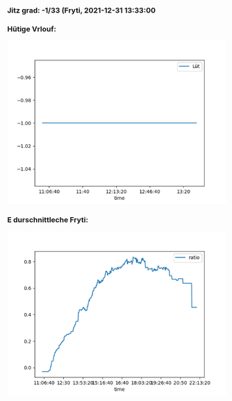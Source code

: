 ### Jitz grad: -1/33 (Fryti, 2021-12-31 13:33:00

### Hütige Vrlouf:
![Graph](Today.png)

### E durschnittleche Fryti:
![Graph](Fryti.png)